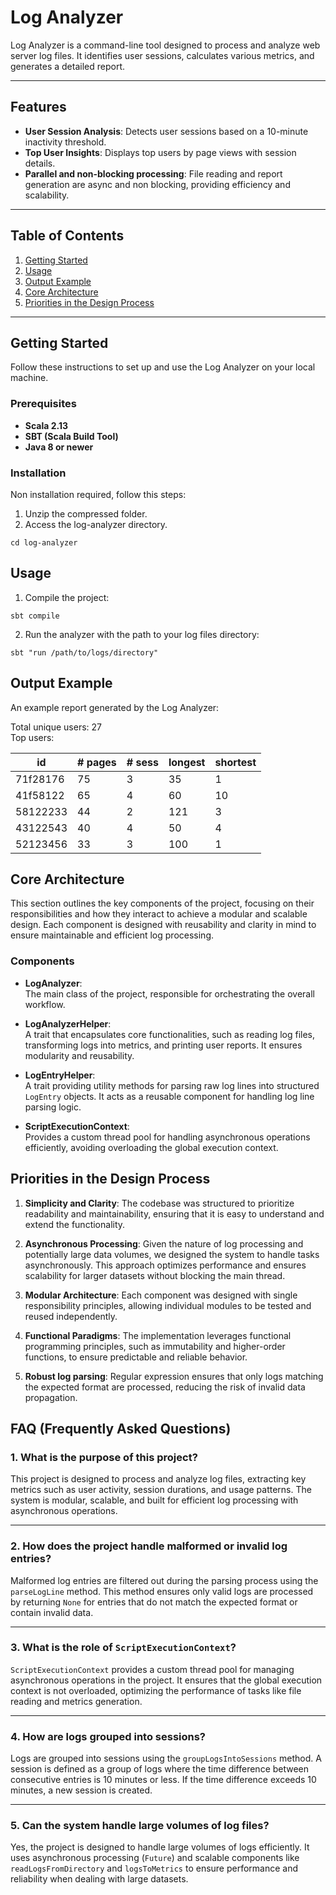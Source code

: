 # Log Analyzer

Log Analyzer is a command-line tool designed to process and analyze web server log files. It identifies user sessions, calculates various metrics, and generates a detailed report.

---

## Features

- **User Session Analysis**: Detects user sessions based on a 10-minute inactivity threshold.
- **Top User Insights**: Displays top users by page views with session details.
- **Parallel and non-blocking processing**: File reading and report generation are async and non blocking, providing efficiency and scalability.
---

## Table of Contents

1. [Getting Started](#getting-started)
2. [Usage](#usage)
3. [Output Example](#output-example)
4. [Core Architecture](#core-architecture)
5. [Priorities in the Design Process](#priorities-in-the-design-process)

---

## Getting Started

Follow these instructions to set up and use the Log Analyzer on your local machine.

### Prerequisites

- **Scala 2.13**
- **SBT (Scala Build Tool)**
- **Java 8 or newer**

### Installation
Non installation required, follow this steps:

1. Unzip the compressed folder.
2. Access the log-analyzer directory.
```
cd log-analyzer 
```

## Usage

1. Compile the project:
```
sbt compile
```

2. Run the analyzer with the path to your log files directory:
```
sbt "run /path/to/logs/directory"
```

## Output Example

An example report generated by the Log Analyzer:

Total unique users: 27  
Top users:

| id       | # pages | # sess | longest | shortest |
|----------|---------|--------|---------|----------|
| 71f28176 | 75      | 3      | 35      | 1        |
| 41f58122 | 65      | 4      | 60      | 10       |
| 58122233 | 44      | 2      | 121     | 3        |
| 43122543 | 40      | 4      | 50      | 4        |
| 52123456 | 33      | 3      | 100     | 1        |

## Core Architecture

This section outlines the key components of the project, focusing on their responsibilities and how they interact to achieve a modular and scalable design. Each component is designed with reusability and clarity in mind to ensure maintainable and efficient log processing.

### Components

- **LogAnalyzer**:  
  The main class of the project, responsible for orchestrating the overall workflow.

- **LogAnalyzerHelper**:  
  A trait that encapsulates core functionalities, such as reading log files, transforming logs into metrics, and printing user reports. It ensures modularity and reusability.

- **LogEntryHelper**:  
  A trait providing utility methods for parsing raw log lines into structured `LogEntry` objects. It acts as a reusable component for handling log line parsing logic.

- **ScriptExecutionContext**:  
  Provides a custom thread pool for handling asynchronous operations efficiently, avoiding overloading the global execution context.
## Priorities in the Design Process

1. **Simplicity and Clarity**: The codebase was structured to prioritize readability and maintainability, ensuring that it is easy to understand and extend the functionality.


2. **Asynchronous Processing**: Given the nature of log processing and potentially large data volumes, we designed the system to handle tasks asynchronously. 
This approach optimizes performance and ensures scalability for larger datasets without blocking the main thread.


3. **Modular Architecture**: Each component was designed with single responsibility principles, allowing individual modules to be tested and reused independently.


4. **Functional Paradigms**: The implementation leverages functional programming principles, such as immutability and higher-order functions, to ensure predictable and reliable behavior.


5. **Robust log parsing**: Regular expression ensures that only logs matching the expected format are processed, reducing the risk of invalid data propagation.

## FAQ (Frequently Asked Questions)

### 1. **What is the purpose of this project?**
This project is designed to process and analyze log files, extracting key metrics such as user activity, session durations, and usage patterns. The system is modular, scalable, and built for efficient log processing with asynchronous operations.

---

### 2. **How does the project handle malformed or invalid log entries?**
Malformed log entries are filtered out during the parsing process using the `parseLogLine` method. This method ensures only valid logs are processed by returning `None` for entries that do not match the expected format or contain invalid data.

---

### 3. **What is the role of `ScriptExecutionContext`?**
`ScriptExecutionContext` provides a custom thread pool for managing asynchronous operations in the project. It ensures that the global execution context is not overloaded, optimizing the performance of tasks like file reading and metrics generation.

---

### 4. **How are logs grouped into sessions?**
Logs are grouped into sessions using the `groupLogsIntoSessions` method. A session is defined as a group of logs where the time difference between consecutive entries is 10 minutes or less. If the time difference exceeds 10 minutes, a new session is created.

---

### 5. **Can the system handle large volumes of log files?**
Yes, the project is designed to handle large volumes of logs efficiently. It uses asynchronous processing (`Future`) and scalable components like `readLogsFromDirectory` and `logsToMetrics` to ensure performance and reliability when dealing with large datasets.

